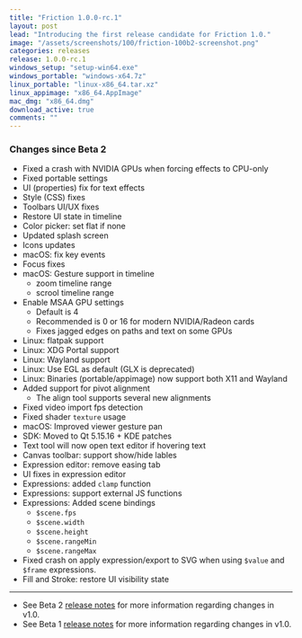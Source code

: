 ```yaml
---
title: "Friction 1.0.0-rc.1"
layout: post
lead: "Introducing the first release candidate for Friction 1.0."
image: "/assets/screenshots/100/friction-100b2-screenshot.png"
categories: releases
release: 1.0.0-rc.1
windows_setup: "setup-win64.exe"
windows_portable: "windows-x64.7z"
linux_portable: "linux-x86_64.tar.xz"
linux_appimage: "x86_64.AppImage"
mac_dmg: "x86_64.dmg"
download_active: true
comments: ""
---
```


### Changes since Beta 2

* Fixed a crash with NVIDIA GPUs when forcing effects to CPU-only
* Fixed portable settings
* UI (properties) fix for text effects
* Style (CSS) fixes
* Toolbars UI/UX fixes
* Restore UI state in timeline
* Color picker: set flat if none
* Updated splash screen
* Icons updates
* macOS: fix key events
* Focus fixes
* macOS: Gesture support in timeline
  * zoom timeline range
  * scrool timeline range
* Enable MSAA GPU settings
  * Default is 4
  * Recommended is 0 or 16 for modern NVIDIA/Radeon cards
  * Fixes jagged edges on paths and text on some GPUs
* Linux: flatpak support
* Linux: XDG Portal support
* Linux: Wayland support
* Linux: Use EGL as default (GLX is deprecated)
* Linux: Binaries (portable/appimage) now support both X11 and Wayland
* Added support for pivot alignment
  * The align tool supports several new alignments
* Fixed video import fps detection
* Fixed shader `texture` usage
* macOS: Improved viewer gesture pan
* SDK: Moved to Qt 5.15.16 + KDE patches
* Text tool will now open text editor if hovering text
* Canvas toolbar: support show/hide lables
* Expression editor: remove easing tab
* UI fixes in expression editor
* Expressions: added `clamp` function
* Expressions: support external JS functions
* Expressions: Added scene bindings
  * `$scene.fps`
  * `$scene.width`
  * `$scene.height`
  * `$scene.rangeMin`
  * `$scene.rangeMax`
* Fixed crash on apply expression/export to SVG when using `$value` and `$frame` expressions.
* Fill and Stroke: restore UI visibility state

---

* See Beta 2 [release notes](https://friction.graphics/releases/friction-100-beta2.html) for more information regarding changes in v1.0.
* See Beta 1 [release notes](https://friction.graphics/releases/friction-100-beta1.html) for more information regarding changes in v1.0.
